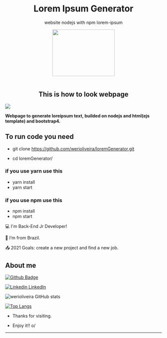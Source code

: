 <h1 align="center">Lorem Ipsum Generator</h1>
<p align="center">website nodejs with npm lorem-ipsum</p>
<div align="center">
<image width="200" height="150"src="https://media.istockphoto.com/vectors/nodejs-vector-logo-backend-programming-in-javascript-server-vector-id1195857274?k=20&m=1195857274&s=170667a&w=0&h=k8oHsv3ehrvhviozLlvhEjGHweiHU7hbBv7bHEkgUqc="></image>
</div><br>
	 <h2 align="center">This is how to look webpage</h2>
<image src="https://i.imgur.com/1hP3hu5.png">

**Webpage to generate loreipsum text, builded on nodejs and html(ejs template) and bootstrap4.** 

<h2>
To run code you need</h2>

- git clone https://github.com/werioliveira/loremGenerator.git

- cd loremGenerator/


<h3>if you use yarn use this</h3>

- yarn install
- yarn start

<h3>if you use npm use this</h3>

- npm install
- npm start


:computer: I'm Back-End Jr Developer!

:house_with_garden: I’m from Brazil.

:outbox_tray: 2021 Goals: create a new project and find a new job.

 

## About me

[![Github Badge](https://img.shields.io/badge/-Github-000?style=flat-square&logo=Github&logoColor=white&link=https://github.com/werioliveira)](https://github.com/werioliveira)

[![Linkedin](https://i.stack.imgur.com/gVE0j.png) LinkedIn](https://www.linkedin.com/in/weri-oliveira-81054a197/)
&nbsp;


![werioliveira GitHub stats](https://github-readme-stats.vercel.app/api?username=werioliveira&show_icons=true&theme=tokyonight)

[![Top Langs](https://github-readme-stats.vercel.app/api/top-langs/?username=werioliveira&layout=compact)](https://github.com/werioliveira/github-readme-stats)


- Thanks for visiting.

- Enjoy it!! o/

----------------------------------------------------------------------------------